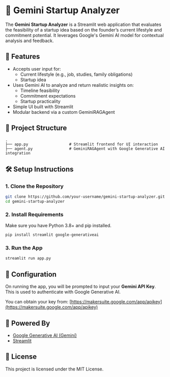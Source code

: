 
# 🧠 Gemini Startup Analyzer

The **Gemini Startup Analyzer** is a Streamlit web application that evaluates the feasibility of a startup idea based on the founder’s current lifestyle and commitment potential. It leverages Google's Gemini AI model for contextual analysis and feedback.

## 🚀 Features

- Accepts user input for:
  - Current lifestyle (e.g., job, studies, family obligations)
  - Startup idea
- Uses Gemini AI to analyze and return realistic insights on:
  - Timeline feasibility
  - Commitment expectations
  - Startup practicality
- Simple UI built with Streamlit
- Modular backend via a custom GeminiRAGAgent

## 🧩 Project Structure

```
.
├── app.py                  # Streamlit frontend for UI interaction
├── agent.py                # GeminiRAGAgent with Google Generative AI integration
```

## 🛠️ Setup Instructions

### 1. Clone the Repository

```bash
git clone https://github.com/your-username/gemini-startup-analyzer.git
cd gemini-startup-analyzer
```

### 2. Install Requirements

Make sure you have Python 3.8+ and pip installed.

```bash
pip install streamlit google-generativeai
```

### 3. Run the App

```bash
streamlit run app.py
```

## 🔐 Configuration

On running the app, you will be prompted to input your **Gemini API Key**. This is used to authenticate with Google Generative AI.

You can obtain your key from: [https://makersuite.google.com/app/apikey](https://makersuite.google.com/app/apikey)

## 🧠 Powered By

- [Google Generative AI (Gemini)](https://ai.google.dev/)
- [Streamlit](https://streamlit.io/)

## 📄 License

This project is licensed under the MIT License.
